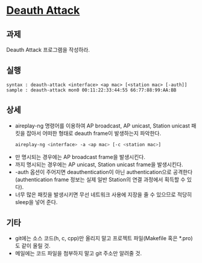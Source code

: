 # [Deauth Attack](https://gitlab.com/gilgil/sns/-/wikis/deauth-attack/report-deauth-attack)

## 과제
Deauth Attack 프로그램을 작성하라.

## 실행
```
syntax : deauth-attack <interface> <ap mac> [<station mac> [-auth]]
sample : deauth-attack mon0 00:11:22:33:44:55 66:77:88:99:AA:BB
```

## 상세


- aireplay-ng 명령어를 이용하여 AP broadcast, AP unicast, Station unicast 패킷을 잡아서 어떠한 형태로 deauth frame이 발생하는지 파악한다.
  ```bash
  aireplay-ng <interface> -a <ap mac> [-c <station mac>]
  ```
- <ap mac>만 명시되는 경우에는 AP broadcast frame을 발생시킨다.
- <station mac>까지 명시되는 경우에는 AP unicast, Station unicast frame을 발생시킨다.
- -auth 옵션이 주어지면 deauthentication이 아닌 authentication으로 공격한다(authentication frame 정보는 실제 일반 Station의 연결 과정에서 획득할 수 있다).
- 너무 많은 패킷을 발생시키면 무선 네트워크 사용에 지장을 줄 수 있으므로 적당히 sleep을 넣어 준다.

## 기타
- git에는 소스 코드(h, c, cpp)만 올리지 말고 프로젝트 파일(Makefile 혹은 *.pro)도 같이 올릴 것.
- 메일에는 코드 파일을 첨부하지 말고 git 주소만 알려줄 것.
